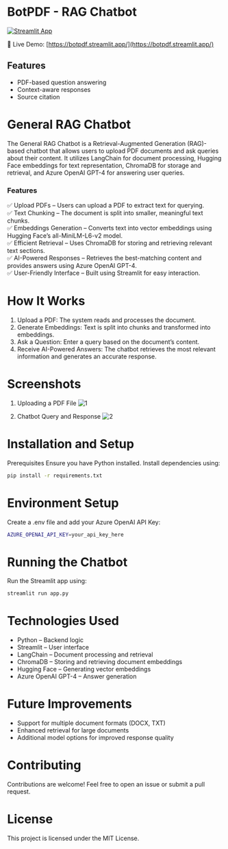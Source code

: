 # BotPDF - RAG Chatbot

[![Streamlit App](https://static.streamlit.io/badges/streamlit_badge_black_white.svg)](https://botpdf.streamlit.app/)

🔗 Live Demo: [https://botpdf.streamlit.app/](https://botpdf.streamlit.app/)

## Features
- PDF-based question answering
- Context-aware responses
- Source citation

# General RAG Chatbot
The General RAG Chatbot is a Retrieval-Augmented Generation (RAG)-based chatbot that allows users to upload PDF documents and ask queries about their content. It utilizes LangChain for document processing, Hugging Face embeddings for text representation, ChromaDB for storage and retrieval, and Azure OpenAI GPT-4 for answering user queries.

### Features  
 ✅ Upload PDFs – Users can upload a PDF to extract text for querying.   
 ✅ Text Chunking – The document is split into smaller, meaningful text chunks.  
 ✅ Embeddings Generation – Converts text into vector embeddings using Hugging Face’s all-MiniLM-L6-v2 model.  
 ✅ Efficient Retrieval – Uses ChromaDB for storing and retrieving relevant text sections.  
 ✅ AI-Powered Responses – Retrieves the best-matching content and provides answers using Azure OpenAI GPT-4.  
 ✅ User-Friendly Interface – Built using Streamlit for easy interaction.  

# How It Works
1. Upload a PDF: The system reads and processes the document.
2. Generate Embeddings: Text is split into chunks and transformed into embeddings.
3. Ask a Question: Enter a query based on the document’s content.
4. Receive AI-Powered Answers: The chatbot retrieves the most relevant information and generates an accurate response.

# Screenshots
1. Uploading a PDF File
   ![1](https://github.com/user-attachments/assets/6c54db92-af09-4525-b110-37ef1755e11f)

2. Chatbot Query and Response
   ![2](https://github.com/user-attachments/assets/ca067638-b29f-4387-906f-2be5c40013f9)


# Installation and Setup
Prerequisites
Ensure you have Python installed. Install dependencies using:
```bash
pip install -r requirements.txt
```

# Environment Setup
Create a .env file and add your Azure OpenAI API Key:
```bash
AZURE_OPENAI_API_KEY=your_api_key_here
```
# Running the Chatbot
Run the Streamlit app using:

```bash
streamlit run app.py
```

# Technologies Used
- Python – Backend logic
- Streamlit – User interface
- LangChain – Document processing and retrieval
- ChromaDB – Storing and retrieving document embeddings
- Hugging Face – Generating vector embeddings
- Azure OpenAI GPT-4 – Answer generation
  
# Future Improvements
- Support for multiple document formats (DOCX, TXT)
- Enhanced retrieval for large documents
- Additional model options for improved response quality
  
# Contributing
Contributions are welcome! Feel free to open an issue or submit a pull request.

# License
This project is licensed under the MIT License.
